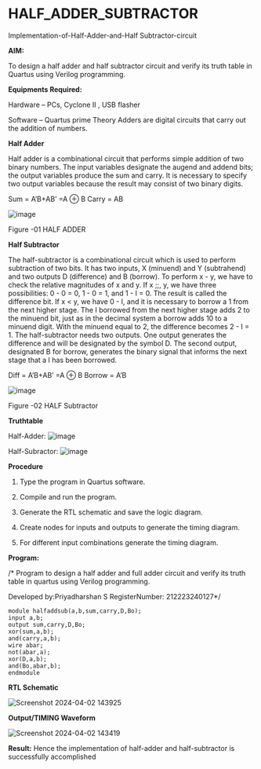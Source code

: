 # HALF_ADDER_SUBTRACTOR

Implementation-of-Half-Adder-and-Half Subtractor-circuit

**AIM:**

To design a half adder and half subtractor circuit and verify its truth table in Quartus using Verilog programming.

**Equipments Required:**

Hardware – PCs, Cyclone II , USB flasher 

Software – Quartus prime Theory Adders are digital circuits that carry out the addition of numbers.

**Half Adder**

Half adder is a combinational circuit that performs simple addition of two binary numbers. The input variables designate the augend and addend bits; the output variables produce the sum and carry. It is necessary to specify two output variables because the result may consist of two binary digits.

Sum = A’B+AB’ =A ⊕ B Carry = AB

![image](https://github.com/naavaneetha/HALF_ADDER_SUBTRACTOR/assets/154305477/bd4a0b2c-cdbc-4184-ab08-81578f121e1f)

Figure -01 HALF ADDER

**Half Subtractor**

The half-subtractor is a combinational circuit which is used to perform subtraction of two bits. It has two inputs, X (minuend) and Y (subtrahend) and two outputs D (difference) and B (borrow). To perform x - y, we have to check the relative magnitudes of x and y. If x ;;, y, we have three possibilities: 0 - 0 = 0, 1 - 0 = 1, and 1 - I = 0. The result is called the difference bit. If x < y, we have 0 - I, and it is necessary to borrow a 1 from the next higher stage. The I borrowed from the next higher stage adds 2 to the minuend bit, just as in the decimal system a borrow adds 10 to a minuend digit. With the minuend equal to 2, the difference becomes 2 - I = 1. The half-subtractor needs two outputs. One output generates the difference and will be designated by the symbol D. The second output, designated B for borrow, generates the binary signal that informs the next stage that a I has been borrowed. 

Diff = A’B+AB’ =A ⊕ B
Borrow = A’B

 ![image](https://github.com/naavaneetha/HALF_ADDER_SUBTRACTOR/assets/154305477/d76b099c-513f-4e7c-843a-e2fd028a531a)

Figure -02 HALF Subtractor

**Truthtable**

Half-Adder:
![image](https://github.com/S-Priyadharshan/HALF_ADDER_SUBTRACTOR/assets/145854138/0d249303-50f8-4652-ab9a-d74384bc61a6)

Half-Subractor:
![image](https://github.com/S-Priyadharshan/HALF_ADDER_SUBTRACTOR/assets/145854138/44cbb1ce-8995-4e05-ae59-84c8fa62d3aa)


**Procedure**

1.	Type the program in Quartus software.

2.	Compile and run the program.

3.	Generate the RTL schematic and save the logic diagram.

4.	Create nodes for inputs and outputs to generate the timing diagram.

5.	For different input combinations generate the timing diagram.


**Program:**

/* Program to design a half adder and full adder circuit and verify its truth table in quartus using Verilog programming.

Developed by:Priyadharshan S 
RegisterNumber: 212223240127*/

```
module halfaddsub(a,b,sum,carry,D,Bo);
input a,b;
output sum,carry,D,Bo;
xor(sum,a,b);
and(carry,a,b);
wire abar;
not(abar,a);
xor(D,a,b);
and(Bo,abar,b);
endmodule
```

**RTL Schematic**

![Screenshot 2024-04-02 143925](https://github.com/S-Priyadharshan/HALF_ADDER_SUBTRACTOR/assets/145854138/ba08d234-3d06-4957-8e3d-80bb6727060c)

**Output/TIMING Waveform**

![Screenshot 2024-04-02 143419](https://github.com/S-Priyadharshan/HALF_ADDER_SUBTRACTOR/assets/145854138/135ecce9-f0ef-42a0-9368-17953d526dd3)

**Result:**
Hence the implementation of half-adder and half-subtractor is successfully accomplished
